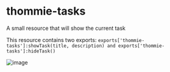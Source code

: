 # thommie-tasks
A small resource that will show the current task

This resource contains two exports:
``exports['thommie-tasks']:showTask(title, description) and
exports['thommie-tasks']:hideTask()``

![image](https://github.com/user-attachments/assets/125abf1a-f33b-4b88-a4f0-e72ff18ef6dc)
